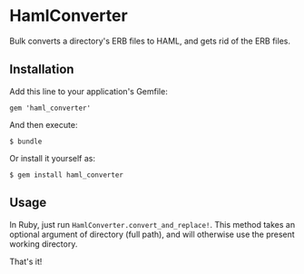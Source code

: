 # HamlConverter

Bulk converts a directory's ERB files to HAML, and gets rid of the ERB files.

## Installation

Add this line to your application's Gemfile:

    gem 'haml_converter'

And then execute:

    $ bundle

Or install it yourself as:

    $ gem install haml_converter

## Usage

In Ruby, just run `HamlConverter.convert_and_replace!`. This method takes an optional argument of directory (full path), and will otherwise use the present working directory.

That's it!